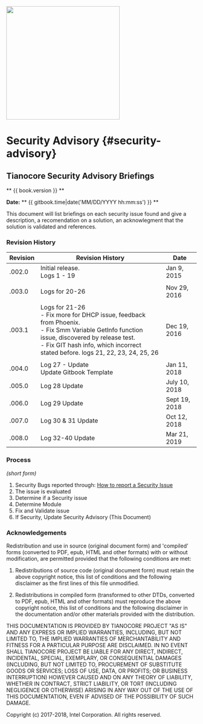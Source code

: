 <!--- @file
  README.md for Security Advisory
  Copyright (c) 2018, Intel Corporation. All rights reserved.<BR>

  Redistribution and use in source (original document form) and 'compiled'
  forms (converted to PDF, epub, HTML and other formats) with or without
  modification, are permitted provided that the following conditions are met:

  1) Redistributions of source code (original document form) must retain the
     above copyright notice, this list of conditions and the following
     disclaimer as the first lines of this file unmodified.

  2) Redistributions in compiled form (transformed to other DTDs, converted to
     PDF, epub, HTML and other formats) must reproduce the above copyright
     notice, this list of conditions and the following disclaimer in the
     documentation and/or other materials provided with the distribution.

  THIS DOCUMENTATION IS PROVIDED BY TIANOCORE PROJECT "AS IS" AND ANY EXPRESS OR
  IMPLIED WARRANTIES, INCLUDING, BUT NOT LIMITED TO, THE IMPLIED WARRANTIES OF
  MERCHANTABILITY AND FITNESS FOR A PARTICULAR PURPOSE ARE DISCLAIMED. IN NO
  EVENT SHALL TIANOCORE PROJECT  BE LIABLE FOR ANY DIRECT, INDIRECT, INCIDENTAL,
  SPECIAL, EXEMPLARY, OR CONSEQUENTIAL DAMAGES (INCLUDING, BUT NOT LIMITED TO,
  PROCUREMENT OF SUBSTITUTE GOODS OR SERVICES; LOSS OF USE, DATA, OR PROFITS;
  OR BUSINESS INTERRUPTION) HOWEVER CAUSED AND ON ANY THEORY OF LIABILITY,
  WHETHER IN CONTRACT, STRICT LIABILITY, OR TORT (INCLUDING NEGLIGENCE OR
  OTHERWISE) ARISING IN ANY WAY OUT OF THE USE OF THIS DOCUMENTATION, EVEN IF
  ADVISED OF THE POSSIBILITY OF SUCH DAMAGE.

-->
<img src="media/TianocoreTitlePageLogo.jpg" width="300" />

# Security Advisory {#security-advisory}

<!---
### {{ book.title }}
-->

## Tianocore Security Advisory Briefings

** {{ book.version }} **

**Date:** ** {{ gitbook.time|date('MM/DD/YYYY hh:mm:ss') }} **


This document will list briefings on each security issue found and give a description, a recomendation on a solution, an acknowlegment that the solution is validated and references.


### Revision History

| Revision   | Revision History   | Date        |
| ---------- | ------------------ | --------------- |
| .002.0       | Initial release.<BR> Logs 1 - 19  | Jan 9, 2015  |
| | | |
| .003.0       | Logs for 20-26    | Nov 29, 2016  |
| | | |
| .003.1       | Logs for 21-26 <BR>-  Fix more for DHCP issue, feedback from Phoenix.<BR>-  Fix Smm Variable GetInfo function issue, discovered by release test.<BR>-  Fix GIT hash info, which incorrect stated before. logs 21, 22, 23, 24, 25, 26                                  |  Dec 19, 2016|
| | | |
| .004.0 | Log 27 - Update<BR>Update Gitbook Template | Jan 11, 2018 |
|.005.0 | Log 28  Update  |July 10, 2018  |
| .006.0  | Log 29 Update  | Sept 19, 2018  |
| .007.0  | Log 30 & 31 Update  | Oct 12, 2018  |
| .008.0 | Log 32-40  Update | Mar 21, 2019 |














### Process
_(short form)_

1. Security Bugs reported through: [How to report a Security Issue](https://github.com/tianocore/tianocore.github.io/wiki/Reporting-Security-Issues)
2. The issue is evaluated
3. Determine if a Security issue
4. Determine Module 
5. Fix and Validate issue
6. If Security, Update Security Advisory (This Document)

### Acknowledgements

Redistribution and use in source (original document form) and 'compiled'
forms (converted to PDF, epub, HTML and other formats) with or without
modification, are permitted provided that the following conditions are met:

1. Redistributions of source code (original document form) must retain the
   above copyright notice, this list of conditions and the following
   disclaimer as the first lines of this file unmodified.

2. Redistributions in compiled form (transformed to other DTDs, converted to
   PDF, epub, HTML and other formats) must reproduce the above copyright
   notice, this list of conditions and the following disclaimer in the
   documentation and/or other materials provided with the distribution.

THIS DOCUMENTATION IS PROVIDED BY TIANOCORE PROJECT "AS IS" AND ANY EXPRESS OR
IMPLIED WARRANTIES, INCLUDING, BUT NOT LIMITED TO, THE IMPLIED WARRANTIES OF
MERCHANTABILITY AND FITNESS FOR A PARTICULAR PURPOSE ARE DISCLAIMED. IN NO
EVENT SHALL TIANOCORE PROJECT  BE LIABLE FOR ANY DIRECT, INDIRECT, INCIDENTAL,
SPECIAL, EXEMPLARY, OR CONSEQUENTIAL DAMAGES (INCLUDING, BUT NOT LIMITED TO,
PROCUREMENT OF SUBSTITUTE GOODS OR SERVICES; LOSS OF USE, DATA, OR PROFITS;
OR BUSINESS INTERRUPTION) HOWEVER CAUSED AND ON ANY THEORY OF LIABILITY,
WHETHER IN CONTRACT, STRICT LIABILITY, OR TORT (INCLUDING NEGLIGENCE OR
OTHERWISE) ARISING IN ANY WAY OUT OF THE USE OF THIS DOCUMENTATION, EVEN IF
ADVISED OF THE POSSIBILITY OF SUCH DAMAGE.

Copyright (c) 2017-2018, Intel Corporation. All rights reserved.






